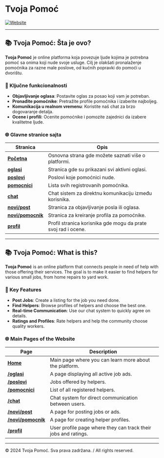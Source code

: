 # Tvoja Pomoć

[![Website](https://img.shields.io/badge/Visit-Website-blue)](https://tvojapomoc.vercel.app/)

---

## 📚 Tvoja Pomoć: Šta je ovo?

**Tvoja Pomoć** je online platforma koja povezuje ljude kojima je potrebna pomoć sa onima koji nude svoje usluge. Cilj je olakšati pronalaženje pomoćnika za razne male poslove, od kućnih popravki do pomoći u dvorištu.

### 🔑 Ključne funkcionalnosti
- **Objavljivanje oglasa**: Postavite oglas za posao koji vam je potreban.
- **Pronađite pomoćnike**: Pretražite profile pomoćnika i izaberite najboljeg.
- **Komunikacija u realnom vremenu**: Koristite naš chat za brzo dogovaranje detalja.
- **Ocene i profili**: Ocenite pomoćnike i pomozite zajednici da izabere kvalitetne ljude.

### 🌐 Glavne stranice sajta
| Stranica              | Opis                                                                 |
| --------------------- | -------------------------------------------------------------------- |
| **[Početna](https://tvojapomoc.vercel.app/)** | Osnovna strana gde možete saznati više o platformi.              |
| **[oglasi](https://tvojapomoc.vercel.app/oglasi)** | Stranica gde su prikazani svi aktivni oglasi.                   |
| **[poslovi](https://tvojapomoc.vercel.app/poslovi)** | Poslovi koje pomoćnici nude.                                     |
| **[pomocnici](https://tvojapomoc.vercel.app/pomocnici)** | Lista svih registrovanih pomoćnika.                             |
| **[chat](https://tvojapomoc.vercel.app/chat)** | Chat sistem za direktnu komunikaciju između korisnika.          |
| **[novi/post](https://tvojapomoc.vercel.app/novi/post)** | Stranica za objavljivanje posla ili oglasa.                     |
| **[novi/pomocnik](https://tvojapomoc.com/novi/pomocnik)** | Stranica za kreiranje profila za pomoćnike.                     |
| **[profil](https://tvojapomoc.vercel.app/profil)** | Profil stranica korisnika gde mogu da prate svoj rad i ocene.   |

---

## 📚 Tvoja Pomoć: What is this?

**Tvoja Pomoć** is an online platform that connects people in need of help with those offering their services. The goal is to make it easier to find helpers for various small jobs, from home repairs to yard work.

### 🔑 Key Features
- **Post Jobs**: Create a listing for the job you need done.
- **Find Helpers**: Browse profiles of helpers and choose the best one.
- **Real-time Communication**: Use our chat system to quickly agree on details.
- **Ratings and Profiles**: Rate helpers and help the community choose quality workers.

### 🌐 Main Pages of the Website
| Page                  | Description                                                          |
| --------------------- | -------------------------------------------------------------------- |
| **[Home](https://tvojapomoc.vercel.app/)** | Main page where you can learn more about the platform.           |
| **[/oglasi](https://tvojapomoc.vercel.app/oglasi)** | A page displaying all active job ads.                           |
| **[/poslovi](https://tvojapomoc.vercel.app/poslovi)** | Jobs offered by helpers.                                         |
| **[/pomocnici](https://tvojapomoc.vercel.app/pomocnici)** | List of all registered helpers.                                  |
| **[/chat](https://tvojapomoc.vercel.app/chat)** | Chat system for direct communication between users.              |
| **[/novi/post](https://tvojapomoc.vercel.app/novi/post)** | A page for posting jobs or ads.                                  |
| **[/novi/pomocnik](https://tvojapomoc.vercel.app/novi/pomocnik)** | A page for creating helper profiles.                             |
| **[/profil](https://tvojapomoc.vercel.app/profil)** | User profile page where they can track their jobs and ratings.   |

---

© 2024 Tvoja Pomoć. Sva prava zadržana. / All rights reserved.
